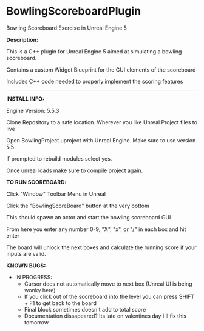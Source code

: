 # BowlingScoreboardPlugin
Bowling Scoreboard Exercise in Unreal Engine 5

**Description:**

This is a C++ plugin for Unreal Engine 5 aimed at simulating a bowling scoreboard.

Contains a custom Widget Blueprint for the GUI elements of the scoreboard

Includes C++ code needed to properly implement the scoring features


---------------------------------------------------------------------------------------------------


**INSTALL INFO:**


Engine Version: 5.5.3

Clone Repository to a safe location. Wherever you like Unreal Project files to live

Open BowlingProject.uproject with Unreal Engine. Make sure to use version 5.5

If prompted to rebuild modules select yes.

Once unreal loads make sure to compile project again.


**TO RUN SCOREBOARD:**


Click "Window" Toolbar Menu in Unreal

Click the "BowlingScoreBoard" button at the very bottom

This should spawn an actor and start the bowling scoreboard GUI

From here you enter any number 0-9, "X", "x", or "/" in each box and hit enter

The board will unlock the next boxes and calculate the running score if your 
inputs are valid.


**KNOWN BUGS:**

- IN PROGRESS:
  - Cursor does not automatically move to next box (Unreal UI is being wonky here)
  - If you click out of the socreboard into the level you can press SHIFT + F1 to get back to the board
  - Final block sometimes doesn't add to total score
  - Documentation dissapeared? Its late on valentines day I'll fix this tomorrow
